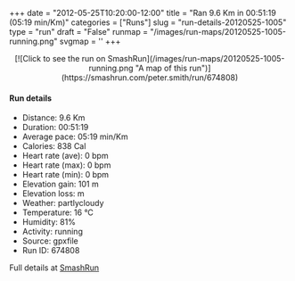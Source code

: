 +++
date = "2012-05-25T10:20:00-12:00"
title = "Ran 9.6 Km in 00:51:19 (05:19 min/Km)"
categories = ["Runs"]
slug = "run-details-20120525-1005"
type = "run"
draft = "False"
runmap = "/images/run-maps/20120525-1005-running.png"
svgmap = '<polyline points="0 58, 0 59, 1 60, 5 58, 6 55, 11 50, 18 48, 23 49, 26 47, 27 45, 31 44, 44 46, 46 47, 55 54, 60 56, 65 56, 70 55, 79 53, 83 51, 90 53, 93 53, 97 51, 100 48, 97 44, 97 40, 97 43, 100 48, 96 52, 92 53, 87 52, 82 51, 79 53, 64 57, 61 57, 54 54, 49 50, 46 48, 45 46, 40 45, 34 45, 31 45, 26 47, 26 46, 23 49, 21 48, 20 48, 18 47, 11 50, 10 51, 11 51, 8 51, 7 55, 3 57">'
+++



<!--more-->

<center>
[![Click to see the run on SmashRun](/images/run-maps/20120525-1005-running.png "A map of this run")](https://smashrun.com/peter.smith/run/674808)
</center>

#### Run details

* Distance: 9.6 Km
* Duration: 00:51:19
* Average pace: 05:19 min/Km
* Calories: 838 Cal
* Heart rate (ave): 0 bpm
* Heart rate (max): 0 bpm
* Heart rate (min): 0 bpm
* Elevation gain: 101 m
* Elevation loss:  m
* Weather: partlycloudy
* Temperature: 16 &deg;C
* Humidity: 81%
* Activity: running
* Source: gpxfile
* Run ID: 674808

Full details at [SmashRun](https://smashrun.com/peter.smith/run/674808)
